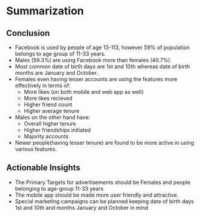# Summarization

## Conclusion
- Facebook is used by people of age 13-113, however 59% of population belongs to age group of 11-33 years.
- Males (59.3%) are using Facebook more than females (40.7%).
- Most common date of birth days are 1st and 10th whereas date of birth months are January and October.
- Females even having lesser accounts are using the features more effectively in terms of:
   -  More likes (on both mobile and web app as well)
   - More likes recieved
   - Higher friend count
   - Higher average tenure
- Males on the other hand have:
    - Overall higher tenure
  -  Higher friendships initiated
   - Majority accounts
- Newer people(having lesser tenure) are found to be more active in using various features.

## Actionable Insights

- The Primary Targets for advertisements should be Females and people belonging to age-group 11-33 years
- The mobile app should be made more user friendly and attractive.
- Special marketing campaigns can be planned keeping date of birth days 1st and 10th and months January and October in mind
